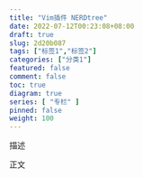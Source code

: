 ```yaml
---
title: "Vim插件 NERDtree"
date: 2022-07-12T00:23:08+08:00
draft: true
slug: 2d20b087
tags: ["标签1","标签2"]
categories: ["分类1"]
featured: false 
comment: false 
toc: true 
diagram: true 
series: [ "专栏" ] 
pinned: false
weight: 100
---
```


描述

<!--more-->

正文
